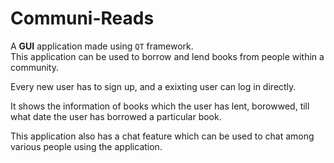 # Communi-Reads

A **GUI** application made using ```QT``` framework.  
This application can be used to borrow and lend books from people within a community.  

Every new user has to sign up, and a exixting user can log in directly.  

It shows the information of books which the user has lent, borowwed, till what date the user has borrowed a particular book.  

This application also has a chat feature which can be used to chat among various people using the application.
